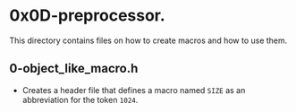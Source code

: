 # 0x0D-preprocessor.
This directory contains files on how to create macros and how to use them.

## 0-object\_like\_macro.h
* Creates a header file that defines a macro named `SIZE` as an abbreviation for the token `1024`.
